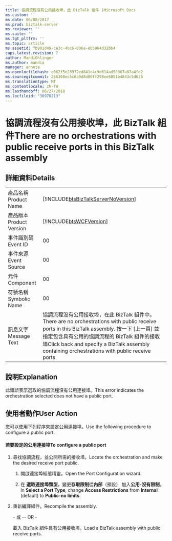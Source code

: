 ```yaml
---
title: 協調流程沒有公用接收埠，此 BizTalk 組件 |Microsoft Docs
ms.custom: ''
ms.date: 06/08/2017
ms.prod: biztalk-server
ms.reviewer: ''
ms.suite: ''
ms.tgt_pltfrm: ''
ms.topic: article
ms.assetid: fb901d49-ce3c-4bc6-806a-eb5964d32bb4
caps.latest.revision: 7
author: MandiOhlinger
ms.author: mandia
manager: anneta
ms.openlocfilehash: c062f5e23972ed841c4c9d614ad58967a07a4fe2
ms.sourcegitcommit: 266308ec5c6a9d8d80ff298ee6051b4843c5d626
ms.translationtype: MT
ms.contentlocale: zh-TW
ms.lasthandoff: 06/27/2018
ms.locfileid: "36978213"
---
```

# <a name="there-are-no-orchestrations-with-public-receive-ports-in-this-biztalk-assembly"></a><span data-ttu-id="08667-102">協調流程沒有公用接收埠，此 BizTalk 組件</span><span class="sxs-lookup"><span data-stu-id="08667-102">There are no orchestrations with public receive ports in this BizTalk assembly</span></span>
## <a name="details"></a><span data-ttu-id="08667-103">詳細資料</span><span class="sxs-lookup"><span data-stu-id="08667-103">Details</span></span>  
  
|                 |                                                                                                                                                                               |
|-----------------|-------------------------------------------------------------------------------------------------------------------------------------------------------------------------------|
|  <span data-ttu-id="08667-104">產品名稱</span><span class="sxs-lookup"><span data-stu-id="08667-104">Product Name</span></span>   |                                              [!INCLUDE[btsBizTalkServerNoVersion](../includes/btsbiztalkservernoversion-md.md)]                                               |
| <span data-ttu-id="08667-105">產品版本</span><span class="sxs-lookup"><span data-stu-id="08667-105">Product Version</span></span> |                                                          [!INCLUDE[btsWCFVersion](../includes/btswcfversion-md.md)]                                                           |
|    <span data-ttu-id="08667-106">事件識別碼</span><span class="sxs-lookup"><span data-stu-id="08667-106">Event ID</span></span>     |                                                                                       <span data-ttu-id="08667-107">0</span><span class="sxs-lookup"><span data-stu-id="08667-107">0</span></span>                                                                                       |
|  <span data-ttu-id="08667-108">事件來源</span><span class="sxs-lookup"><span data-stu-id="08667-108">Event Source</span></span>   |                                                                                       <span data-ttu-id="08667-109">0</span><span class="sxs-lookup"><span data-stu-id="08667-109">0</span></span>                                                                                       |
|    <span data-ttu-id="08667-110">元件</span><span class="sxs-lookup"><span data-stu-id="08667-110">Component</span></span>    |                                                                                       <span data-ttu-id="08667-111">0</span><span class="sxs-lookup"><span data-stu-id="08667-111">0</span></span>                                                                                       |
|  <span data-ttu-id="08667-112">符號名稱</span><span class="sxs-lookup"><span data-stu-id="08667-112">Symbolic Name</span></span>  |                                                                                       <span data-ttu-id="08667-113">0</span><span class="sxs-lookup"><span data-stu-id="08667-113">0</span></span>                                                                                       |
|  <span data-ttu-id="08667-114">訊息文字</span><span class="sxs-lookup"><span data-stu-id="08667-114">Message Text</span></span>   | <span data-ttu-id="08667-115">協調流程沒有公用接收埠，在此 BizTalk 組件中。</span><span class="sxs-lookup"><span data-stu-id="08667-115">There are no orchestrations with public receive ports in this BizTalk assembly.</span></span> <span data-ttu-id="08667-116">按一下 [上一頁] 並指定包含具有公用的協調流程的 BizTalk 組件的接收埠</span><span class="sxs-lookup"><span data-stu-id="08667-116">Click back and specify a BizTalk assembly containing orchestrations with public receive ports</span></span> |
  
## <a name="explanation"></a><span data-ttu-id="08667-117">說明</span><span class="sxs-lookup"><span data-stu-id="08667-117">Explanation</span></span>  
 <span data-ttu-id="08667-118">此錯誤表示選取的協調流程沒有公用連接埠。</span><span class="sxs-lookup"><span data-stu-id="08667-118">This error indicates the orchestration selected does not have a public port.</span></span>  
  
## <a name="user-action"></a><span data-ttu-id="08667-119">使用者動作</span><span class="sxs-lookup"><span data-stu-id="08667-119">User Action</span></span>  
 <span data-ttu-id="08667-120">您可以使用下列程序來設定公用連接埠。</span><span class="sxs-lookup"><span data-stu-id="08667-120">Use the following procedure to configure a public port.</span></span>  
  
#### <a name="to-configure-a-public-port"></a><span data-ttu-id="08667-121">若要設定的公用連接埠</span><span class="sxs-lookup"><span data-stu-id="08667-121">To configure a public port</span></span>  
  
1.  <span data-ttu-id="08667-122">尋找協調流程，並公開所需的接收埠。</span><span class="sxs-lookup"><span data-stu-id="08667-122">Locate the orchestration and make the desired receive port public.</span></span>  
  
    1.  <span data-ttu-id="08667-123">開啟連接埠組態精靈。</span><span class="sxs-lookup"><span data-stu-id="08667-123">Open the Port Configuration wizard.</span></span>  
  
    2.  <span data-ttu-id="08667-124">在 **選取連接埠類型**，變更**存取限制**從**內部**（預設） 加入**公用-沒有限制**。</span><span class="sxs-lookup"><span data-stu-id="08667-124">In **Select a Port Type**, change **Access Restrictions** from **Internal** (default) to **Public-no limits**.</span></span>  
  
2.  <span data-ttu-id="08667-125">重新編譯組件。</span><span class="sxs-lookup"><span data-stu-id="08667-125">Recompile the assembly.</span></span>  
  
     <span data-ttu-id="08667-126">\- 或 -</span><span class="sxs-lookup"><span data-stu-id="08667-126">\- OR -</span></span>  
  
     <span data-ttu-id="08667-127">載入 BizTalk 組件具有公用接收埠。</span><span class="sxs-lookup"><span data-stu-id="08667-127">Load a BizTalk assembly with public receive ports.</span></span>